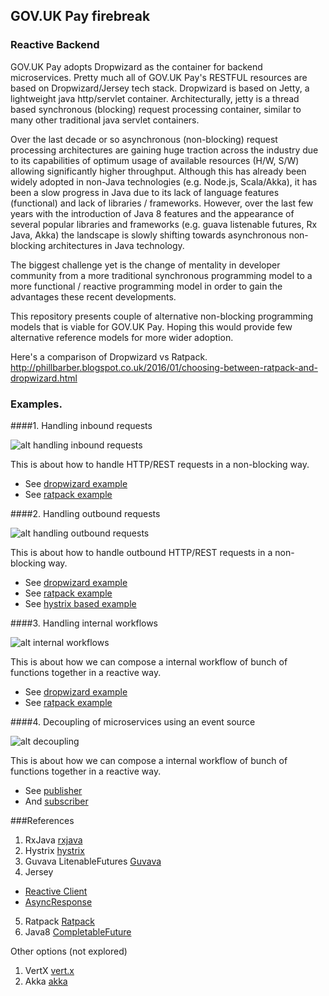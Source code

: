 ## GOV.UK Pay firebreak 

### Reactive Backend

GOV.UK Pay adopts Dropwizard as the container for backend microservices. Pretty much all of GOV.UK Pay's RESTFUL
resources are based on Dropwizard/Jersey tech stack.
Dropwizard is based on Jetty, a lightweight java http/servlet container. Architecturally, jetty is a thread based 
synchronous (blocking) request processing container, similar to many other traditional java servlet containers.

Over the last decade or so asynchronous (non-blocking) request processing architectures are gaining huge traction across the industry due to
its capabilities of optimum usage of available resources (H/W, S/W) allowing significantly higher throughput. Although this has already been widely 
adopted in non-Java technologies (e.g. Node.js, Scala/Akka), it has been a slow progress in Java due to its lack of language features (functional) 
and lack of libraries / frameworks. However, over the last few years with the introduction of Java 8 features and the appearance of 
several popular libraries and frameworks (e.g. guava listenable futures, Rx Java, Akka) the landscape is slowly shifting towards 
asynchronous non-blocking architectures in Java technology. 

The biggest challenge yet is the change of mentality in developer community from a more traditional synchronous programming model to a more functional / reactive 
programming model in order to gain the advantages these recent developments. 
 
This repository presents couple of alternative non-blocking programming models that is viable for GOV.UK Pay.
Hoping this would provide few alternative reference models for more wider adoption.     

Here's a comparison of Dropwizard vs Ratpack. 
http://phillbarber.blogspot.co.uk/2016/01/choosing-between-ratpack-and-dropwizard.html

### Examples.

####1. Handling inbound requests 

![alt handling inbound requests](img/inbound.png)

This is about how to handle HTTP/REST requests in a non-blocking way.  

  * See [dropwizard example](https://github.com/alphagov/pay-firebreak-react-backend/blob/master/dropwizard/src/main/java/firebreak/react/drop/resources/CardResource.java#L40)
  * See [ratpack example](https://github.com/alphagov/pay-firebreak-react-backend/blob/master/ratpack/src/main/java/firebreak/react/rat/CardResource.java#L43)


####2. Handling outbound requests 

![alt handling outbound requests](img/outbound.png)

This is about how to handle outbound HTTP/REST requests in a non-blocking way.  

  * See [dropwizard example](https://github.com/alphagov/pay-firebreak-react-backend/blob/master/dropwizard/src/main/java/firebreak/react/drop/resources/AuthorisationService.java#L42)
  * See [ratpack example](https://github.com/alphagov/pay-firebreak-react-backend/blob/master/ratpack/src/main/java/firebreak/react/rat/CardResource.java#L144)
  * See [hystrix based example](https://github.com/alphagov/pay-firebreak-react-backend/blob/master/dropwizard/src/main/java/firebreak/react/drop/resources/AuthorisationService.java#L57)


####3. Handling internal workflows 

![alt internal workflows](img/internal-flow.png)

This is about how we can compose a internal workflow of bunch of functions together in a reactive way.  

  * See [dropwizard example](https://github.com/alphagov/pay-firebreak-react-backend/blob/master/dropwizard/src/main/java/firebreak/react/drop/resources/AuthorisationService.java#L26)
  * See [ratpack example](https://github.com/alphagov/pay-firebreak-react-backend/blob/master/ratpack/src/main/java/firebreak/react/rat/CardResource.java#L57)

####4. Decoupling of microservices using an event source  

![alt decoupling](img/decoupling.png)

This is about how we can compose a internal workflow of bunch of functions together in a reactive way.  

  * See [publisher](https://github.com/alphagov/pay-firebreak-react-backend/blob/master/dropwizard/src/main/java/firebreak/react/drop/resources/KafkaAuthorisationService.java#L40)
  * And [subscriber](https://github.com/alphagov/pay-firebreak-react-backend/blob/master/dropwizard/src/main/java/firebreak/react/drop/resources/GatewayHandlerResource.java#L33)  


###References

1. RxJava [rxjava](https://github.com/ReactiveX/RxJava)
2. Hystrix [hystrix](https://github.com/Netflix/Hystrix) 
3. Guvava LitenableFutures [Guvava](https://github.com/google/guava/wiki/ListenableFutureExplained)
4. Jersey 
 - [Reactive Client](https://jersey.java.net/documentation/latest/user-guide.html#rx-client)
 - [AsyncResponse](https://jersey.java.net/documentation/latest/user-guide.html#d0e10296)
5. Ratpack [Ratpack](https://ratpack.io/manual/current/)
6. Java8  [CompletableFuture](https://docs.oracle.com/javase/8/docs/api/java/util/concurrent/CompletableFuture.html)

Other options (not explored)

1. VertX [vert.x](http://vertx.io/)
2. Akka [akka](http://akka.io/)
